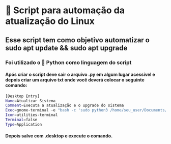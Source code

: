 # 🐧 Script para automação da atualização do Linux

## Esse script tem como objetivo automatizar o sudo apt update && sudo apt upgrade

### Foi utilizado o 🐍 Python como linguagem do script

#### Após criar o script deve sair o arquivo .py em algum lugar acessivel e depois criar um arquivo txt onde você deverá colocar o seguinte comando:

```bash
[Desktop Entry]
Name=Atualizar Sistema
Comment=Executa a atualização e o upgrade do sistema
Exec=gnome-terminal -e "bash -c 'sudo python3 /home/seu_user/Documents/Script_Linux_Automation/script.py; read -p \"Pressione Enter para fechar...\";'"
Icon=utilities-terminal
Terminal=false
Type=Application
```
#### Depois salve com .desktop e execute o comando.